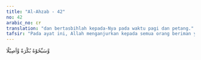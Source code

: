 ```yaml
---
title: "Al-Ahzab - 42"
no: 42
arabic_no: ٤٢
translation: "dan bertasbihlah kepada-Nya pada waktu pagi dan petang."
tafsir: "Pada ayat ini, Allah menganjurkan kepada semua orang beriman yang membenarkan Allah dan rasul-Nya supaya banyak zikir mengingat Allah dengan menyebut nama-Nya sebanyak-banyaknya dengan hati dan lidah pada setiap keadaan dan setiap waktu. Sebab, Allah-lah yang melimpahkan segala nikmat kepada mereka yang tidak terhingga banyaknya. Mereka diperintahkan bertasbih kepada-Nya dengan pengertian membersihkan dan menyucikan Allah dari segala sesuatu yang tidak pantas bagi-Nya.\n\nBerzikir dan bertasbih ini dilakukan di pagi hari ketika baru bangun dari tidur, sebab ketika itu seakan-akan seseorang hidup kembali setelah mati, untuk menghadapi hidup yang baru. Diperintahkan juga bertasbih pada sore hari karena pada saat itu seseorang telah selesai mengerjakan bermacam-macam pekerjaan sepanjang hari. Zikir pada waktu itu merupakan tanda bersyukur kepada Allah atas limpahan taufik dan hidayah-Nya sehingga dapat melaksanakan pekerjaannya dengan baik, dan dapat memperoleh rezeki untuk keperluan hidupnya dan nafkah bagi keluarganya. \n\nDengan banyak zikir, ia dapat menghambakan diri kepada Allah dan untuk menghadapi alam akhirat. Di samping itu, ia dapat pula meneliti perbuatan yang sudah dilaksanakan sehingga dapat mengusahakan perbaikan-perbaikan yang diperlukan bagi hari-hari yang akan datang."
---
```

وَّسَبِّحُوْهُ بُكْرَةً وَّاَصِيْلًا 
